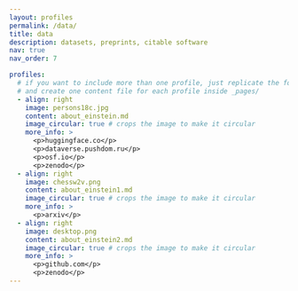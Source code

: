```yaml
---
layout: profiles
permalink: /data/
title: data
description: datasets, preprints, citable software
nav: true
nav_order: 7

profiles:
  # if you want to include more than one profile, just replicate the following block
  # and create one content file for each profile inside _pages/
  - align: right
    image: persons18c.jpg
    content: about_einstein.md
    image_circular: true # crops the image to make it circular
    more_info: >
      <p>huggingface.co</p>
      <p>dataverse.pushdom.ru</p>
      <p>osf.io</p>
      <p>zenodo</p>
  - align: right
    image: chessw2v.png
    content: about_einstein1.md
    image_circular: true # crops the image to make it circular
    more_info: >
      <p>arxiv</p>
  - align: right
    image: desktop.png
    content: about_einstein2.md
    image_circular: true # crops the image to make it circular
    more_info: >
      <p>github.com</p>
      <p>zenodo</p>
---
```

